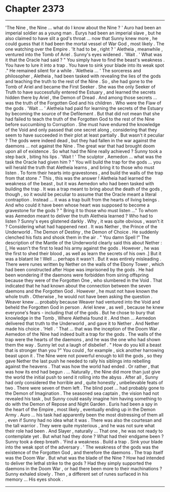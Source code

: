 
# Chapter 2373


---

'The Nine , the Nine … what do I know about the Nine ? '
Auro had been an imperial soldier as a young man . Eurys had been an imperial slave , but he also claimed to have slit a god's throat … now that Sunny knew more , he could guess that it had been the mortal vessel of War God , most likely . The one watching over the Empire .
'It had to be , right ? '
Aletheia , meanwhile , ventured into the Tomb of Ariel .
Sunny's eyes widened .
'Wait . '
What was it that the Oracle had said ?
" You simply have to find the beast's weakness . You have to lure it into a trap . You have to sink your blade into its weak spot ."
He remained silent for a while .
'Aletheia … '
The sorceress and philosopher , Aletheia , had been tasked with revealing the lies of the gods and teaching the truth to the rest of the Nine .
So , she had gone to the Tomb of Ariel and became the First Seeker . She was the only Seeker of Truth to have successfully entered the Estuary , and learned the secrets hidden there by Ariel , the Demon of Dread .
And among those secrets … was the truth of the Forgotten God and his children . Who were the Flaw of the gods .
'Wait … '
Aletheia had paid for learning the secrets of the Estuary by becoming the source of the Defilement . But that did not mean that she had failed to teach the truth of the Forgotten God to the rest of the Nine before succumbing to Corruption . She must have endured the knowledge of the Void and only passed that one secret along , considering that they seem to have succeeded in their plot at least partially .
But wasn't it peculiar ?
The gods were indeed dead , but they had fallen in the war against the daemons … not against the Nine . The great war that had brought doom upon all of existence . So what had the Nine really achieved ?
Sunny took a step back , biting his lips .
'Wait ! '
The sculptor , Aemedon … what was the task the Oracle had given him ?
" You will build the trap for the gods … you will herald the truth that Aletheia learns , and bring it to those who must listen . To form their hearts into gravestones , and build the walls of the trap from that stone ."
This , this was the answer !
Aletheia had learned the weakness of the beast , but it was Aemedon who had been tasked with building the trap . It was a trap meant to bring about the death of the gods , though , so it would be peculiar to assume that the Oracle meant a literal contraption . Instead … it was a trap built from the hearts of living beings .
And who could it have been whose heart was supposed to become a gravestone for the gods ?
" Bring it to those who must listen …"
To whom was Aemedon meant to deliver the truth Aletheia learned ? Who had to listen ?
Sunny's eyes glistened darkly .
Why , it was quite obvious , wasn't it ? Considering what had happened next .
It was Nether , the Prince of the Underworld . The Demon of Destiny , the Demon of Choice . He suddenly clenched his fists and shook them in the air .
" You damn Spell !"
The description of the Mantle of the Underworld clearly said this about Nether :
[, He wasn't the first to lead his army against the gods . However , he was the first to shed their blood , as well as learn the secrets of his own .]
But it was a blatant lie ! Well … perhaps it wasn't . But it was entirely misleading .
There were runes written by Nether on the walls of the Ebony Tower , which had been constructed after Hope was imprisoned by the gods . He had been wondering if the daemons were forbidden from siring offspring because they were of the Forgotten One , who slumbered in the Void .
That indicated that he had known about the connection between the seven daemons and the Forgotten God . However , he must not have known the whole truth . Otherwise , he would not have been asking the question .
Weaver knew … probably because Weaver had ventured into the Void and beheld the Forgotten God in person . Ariel knew , as well , because he knew everyone's fears - including that of the gods . But he chose to bury that knowledge in the Tomb , Where Aletheia found it .
And then …
Aemedon delivered that truth to the Underworld , and gave it to Nether .
And Nether made his choice .
'Hell . '
That … that was the inception of the Doom War .
Aemedon of the Nine had indeed built a trap for the gods . The walls of the trap were the hearts of the daemons , and he was the one who had shown them the way .
Sunny let out a laugh of disbelief .
" How do you kill a beast that is stronger than you ?"
You could , for example , sick another harrowing beast upon it .
The Nine were not powerful enough to kill the gods , so they gave Nether the last push he needed to rally his siblings into rebelling against the heavens . That was how the world had ended .
Or rather , that was how its end had begun .
… Naturally , the Nine did more than just give the world the initial push to send it rolling into the abyss . After all , Sunny had only considered the horrible and , quite honestly , unbelievable feats of two . There were seven of them left .
The blind poet … had probably gone to the Demon of Imagination . The seasoned sea captain , the vision had not revealed his task , but Sunny could easily imagine him having something to do with the Demon of Repose and Night Garden .
Euris had been a spy in the heart of the Empire , most likely , eventually ending up in the Demon Army . Auro … his task had apparently been the most distressing of them all , even if Sunny had no idea what it was . There was also the courtesan and the tall warrior . They were quite mysterious , and he was not sure what their role had been .
And Slayer , naturally …
That one , he was not ready to contemplate yet .
But what had they done ? What had their endgame been ?
Sunny took a deep breath .
'Find a weakness . Build a trap . Sink your blade into the weak spot of the adversary . '
The weakness of the gods was the existence of the Forgotten God , and therefore the daemons . The trap itself was the Doom War .
But what was the blade of the Nine ? How had intended to deliver the lethal strike to the gods ? Had they simply supported the daemons in the Doom War , or had there been more to their machinations ?
Sunny exhaled slowly .
Then , a different set of runes surfaced in his memory …
His eyes shook .

---

